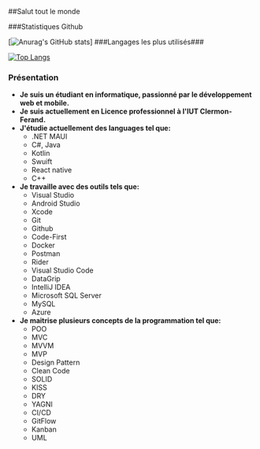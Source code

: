 <!--Readme pour mon profil github personnel-->
##Salut tout le monde

###Statistiques Github

[![Anurag's GitHub stats](https://github-readme-stats.vercel.app/api?username=vngounou26&show_icons=true&theme=radical)]
###Langages les plus utilisés###

[![Top Langs](https://github-readme-stats.vercel.app/api/top-langs/?username=vngounou26)](https://github.com/vngounou26/github-readme-stats)

### Présentation
- **Je suis un étudiant en informatique, passionné par le développement web et mobile.**
- **Je suis actuellement en Licence professionnel  à l'IUT Clermon-Ferand.**
- **J'étudie actuellement des languages tel que:**
  - .NET MAUI
  - C#, Java
  - Kotlin
  - Swuift
  - React native
  - C++
- **Je travaille avec des outils tels que:**
  - Visual Studio
  - Android Studio
  - Xcode
  - Git
  - Github
  - Code-First
  - Docker
  - Postman
  - Rider
  - Visual Studio Code
  - DataGrip
  - IntelliJ IDEA
  - Microsoft SQL Server
  - MySQL
  - Azure
- **Je maitrise plusieurs concepts de la programmation tel que:**
  - POO
  - MVC
  - MVVM
  - MVP
  - Design Pattern
  - Clean Code
  - SOLID
  - KISS
  - DRY
  - YAGNI
  - CI/CD
  - GitFlow
  - Kanban
  - UML

<!--
**vngounou26/vngounou26** is a ✨ _special_ ✨ repository because its `README.md` (this file) appears on your GitHub profile.

Here are some ideas to get you started:

- 🔭 I’m currently working on ...
- 🌱 I’m currently learning ...
- 👯 I’m looking to collaborate on ...
- 🤔 I’m looking for help with ...
- 💬 Ask me about ...
- 📫 How to reach me: ...
- 😄 Pronouns: ...
- ⚡ Fun fact: ...
-->
